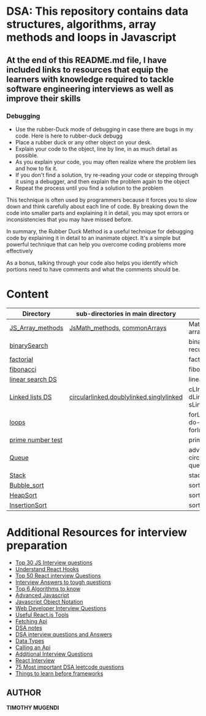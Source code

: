 

# DSA: This repository contains data structures, algorithms, array methods and loops in Javascript

## At the end of this README.md file, I have included links to resources that equip the learners with knowledge required to tackle software engineering interviews as well as improve their skills

### Debugging
- Use the rubber-Duck mode of debugging in case there are bugs in my code. Here is here to rubber-duck debugg
- Place a rubber duck or any other object on your desk.
- Explain your code to the object, line by line, in as much detail as possible.
- As you explain your code, you may often realize where the problem lies and how to fix it.
- If you don't find a solution, try re-reading your code or stepping through it using a debugger, and then explain the problem again to the object
- Repeat the process until you find a solution to the problem

This technique is often used by programmers because it forces you to slow down and think carefully about each line of code. By breaking down the code into smaller parts and explaining it in detail, you may spot errors or inconsistencies that you may have missed before.

In summary, the Rubber Duck Method is a useful technique for debugging code by explaining it in detail to an inanimate object. It's a simple but powerful technique that can help you overcome coding problems more effectively

As a bonus, talking through your code also helps you identify which portions need to have comments and what the comments should be.


# Content
Directory |sub-directories in main directory |  files/explanation  |
--------- | ---------------------------------|----------
[JS_Array_methods](https://github.com/Timoh97/DSA/tree/master/JS_Array_methods) | [JsMath_methods](https://github.com/Timoh97/DSA/tree/master/JS_Array_methods/JsMath_methods), [commonArrays](https://github.com/Timoh97/DSA/tree/master/JS_Array_methods/commonArrays) |MathJs_Array_methods.js, arraymethods.js
[binarySearch](https://github.com/Timoh97/DSA/tree/master/binarySearch) | []() | binarysearch.js, recursiveBinarySearch.js
[factorial](https://github.com/Timoh97/DSA/tree/master/factorial) | []() | factorial.js
[fibonacci](https://github.com/Timoh97/DSA/tree/master/fibonacci) | []()  | fibonnaci.js
[linear search DS](https://github.com/Timoh97/DSA/tree/master/linearSearch) | []() | linearSearch.js
[Linked lists DS](https://github.com/Timoh97/DSA/tree/master/linkedlist) | [circularlinked](https://github.com/Timoh97/DSA/tree/master/linkedlist/circularlinked),[doublylinked](https://github.com/Timoh97/DSA/tree/master/linkedlist/doublylinked),[singlylinked](https://github.com/Timoh97/DSA/tree/master/linkedlist/singlylinked)  | cLInkedlist.js, dLinkedlist.js, sLinkedlist.js
[loops](https://github.com/Timoh97/DSA/tree/master/loops) | []() | forLoop.js, whileLoop.js, do-WhileLoop.js, forInLoop.js
[prime number test](https://github.com/Timoh97/DSA/tree/master/primeNumber) | []() | prime.js
[Queue](https://github.com/Timoh97/DSA/tree/master/queue) | []() | advanced_queue.js, circular_queue.js, queue.js
[Stack](https://github.com/Timoh97/DSA/tree/master/stack) | []() | stack.js
[Bubble_sort](https://github.com/Timoh97/DSA/blob/master/bubbleSort.js) | []() | sorts an array
[HeapSort](https://github.com/Timoh97/DSA/blob/master/heapSort.js) | []() | sorts an array
[InsertionSort](https://github.com/Timoh97/DSA/blob/master/insertionSort.js) | []() | sorts an array


# Additional Resources for interview preparation
- [Top 30 JS Interview questions](https://drive.google.com/file/d/1_8shI43rYPvw9qc4yox8SwggvAtDnKwe/view?usp=share_link)
- [Understand React Hooks](https://drive.google.com/file/d/10gQfXVCpa1JCqkx_253wN5RX-skeS_6c/view?usp=share_link)
- [Top 50 React interview Questions](https://drive.google.com/file/d/12ox6D9XMtnjGl22UZN_kyv13sA5HWu8t/view?usp=share_link)
- [Interview Answers to tough questions](https://drive.google.com/file/d/1nOZ4zZ3UphQtIW0xKc-BpXTKSTEEjqU2/view?usp=share_link)
- [Top 6 Algorithms to know](https://drive.google.com/file/d/17UY7ZXJ73u8vmSKwuHoLmf17-_20ffkA/view?usp=share_link)
- [Advanced Javascript](https://drive.google.com/file/d/14KjFgnWh5sH1f18HDF6Bev53Q5e8NCKK/view?usp=share_link)
- [Javascript Object Notation](https://drive.google.com/file/d/1rPNkVBjsonfKnQA5EA_vVmeQ3Vd0IqOW/view?usp=share_link)
- [Web Developer Interview Questions](https://drive.google.com/file/d/1yq7I5DvAR1g8oPXypX2Hsko5rIIIcNdq/view?usp=share_link)
- [Useful React.js Tools](https://drive.google.com/file/d/1s_l7w3LlGY9R3bm0fpJYqryNnDY6Hiht/view?usp=share_link)
- [Fetching Api](https://drive.google.com/file/d/18wWeiMd-X1_PU7PlRatPkBXxybR2HTa-/view?usp=share_link)
- [DSA notes](https://drive.google.com/file/d/1HuCSjUxnC5jMV0c3PesnGNp0kEAuyMPd/view?usp=share_link)
- [DSA interview questions and Answers](https://drive.google.com/file/d/12UDTnzv45RPdoU1_BBqvr_-HSeDrbiz8/view?usp=share_link)
- [Data Types](https://drive.google.com/file/d/1cJwN5OHaNm0j2pMQRKjezjBsCfSNaPCy/view?usp=share_link)
- [Calling an Api](https://drive.google.com/file/d/14lgQu2Fyi3x3HRpYazqaVRq2a81eCgfS/view?usp=share_link)
- [Additional Interview Questions](https://drive.google.com/file/d/1B3gvouPxld9OYwbNMBjmz0tvI6MAM6XV/view?usp=share_link)
- [React Interview](https://drive.google.com/file/d/1LudELuM2yeNavRf1Zon7f6ul012-2JFn/view?usp=share_link)
- [75 Most important DSA leetcode questions](https://drive.google.com/drive/folders/10Y48GKch0-7iLRdXA5CeFs9GIxwYTPO)
- [Things to learn before frameworks](https://drive.google.com/drive/folders/10Y48GKch0-7iLRdXA5CeFs9GIxwYTPO)

## AUTHOR
**TIMOTHY MUGENDI**